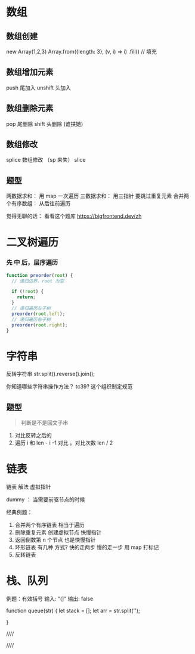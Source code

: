 # 数组

## 数组创建

new Array(1,2,3)
Array.from({length: 3}, (v, i) => i)
.fill() // 填充

## 数组增加元素

push 尾加入
unshift 头加入

## 数组删除元素

pop 尾删除
shift 头删除 (谁扶她)

## 数组修改

splice 数组修改 （sp 来失）
slice

## 题型

两数据求和： 用 map 一次遍历
三数据求和： 用三指针 要跳过重复元素
合并两个有序数组： 从后往前遍历

觉得无聊的话： 看看这个题库 https://bigfrontend.dev/zh

# 二叉树遍历

### 先 中 后，层序遍历

```js
function preorder(root) {
  // 递归边界，root 为空

  if (!root) {
    return;
  }
  // 递归遍历左子树
  preorder(root.left);
  // 递归遍历右子树
  preorder(root.right);
}
```

# 字符串

反转字符串
str.split().reverse().join();

你知道哪些字符串操作方法？
tc39? 这个组织制定规范

## 题型

> 判断是不是回文子串

1. 对比反转之后的
2. 遍历 i 和 len - i -1 对比 。对比次数 len / 2

# 链表

链表 解法 虚拟指针

dummy ： 当需要前驱节点的时候

经典例题：

1. 合并两个有序链表
   相当于遍历
2. 删除重复元素
   创建虚拟节点
   快慢指针
3. 返回倒数第 n 个节点
   也是快慢指针
4. 环形链表 有几种 方式?
   快的走两步 慢的走一步
   用 map
   打标记
5. 反转链表

# 栈、队列

例题：有效括号
输入: "(]"
输出: false

function queue(str) {
let stack = [];
let arr = str.split('');

}

////

////
